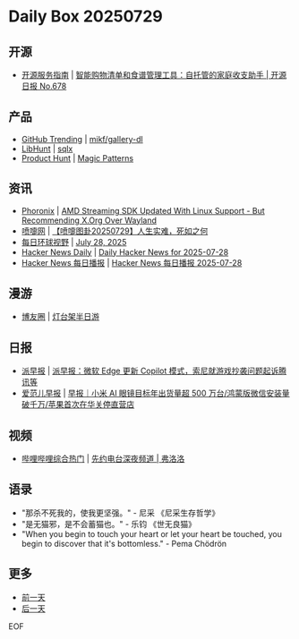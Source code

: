 # Daily Box 20250729

## 开源
- [开源服务指南](https://osguider.com/blog/) | [智能购物清单和食谱管理工具：自托管的家庭收支助手 | 开源日报 No.678](https://osguider.com/blog/post/daily/daily-678/)

## 产品
- [GitHub Trending](https://github.com/trending?since=daily) | [mikf/gallery-dl](https://github.com/mikf/gallery-dl)
- [LibHunt](https://www.libhunt.com/) | [sqlx](https://www.libhunt.com/r/launchbadge/sqlx)
- [Product Hunt](https://www.producthunt.com) | [Magic Patterns](https://www.producthunt.com/products/magicpatterns)

## 资讯
- [Phoronix](https://www.phoronix.com/) | [AMD Streaming SDK Updated With Linux Support - But Recommending X.Org Over Wayland](https://www.phoronix.com/news/AMD-Streaming-SDK-Linux)
- [喷嚏网](http://www.dapenti.com/blog/blog.asp?subjectid=70&name=xilei) | [【喷嚏图卦20250729】人生实难，死如之何](http://www.dapenti.com/blog/more.asp?name=xilei&id=187379)
- [每日环球视野](https://idai.ly/) | [July 28, 2025](http://m.idai.ly/se/a193iG?1753632000)
- [Hacker News Daily](https://www.daemonology.net/hn-daily/) | [Daily Hacker News for 2025-07-28](https://www.daemonology.net/hn-daily/2025-07-28.html)
- [Hacker News 每日播报](https://hacker-news.agi.li/) | [Hacker News 每日播报 2025-07-28](https://hacker-news.agi.li/post/2025-07-28)

## 漫游
- [博友圈](https://www.boyouquan.com/home) | [灯台架半日游](https://www.boyouquan.com/go?from=feed&link=https%3A%2F%2Fxyzbz.cn%2Farchives%2F1419%2F)

## 日报
- [派早报](https://sspai.com/tag/%E6%B4%BE%E6%97%A9%E6%8A%A5) | [派早报：微软 Edge 更新 Copilot 模式，索尼就游戏抄袭问题起诉腾讯等](https://sspai.com/post/101413)
- [爱范儿早报](https://www.ifanr.com/category/ifanrnews) | [早报｜小米 AI 眼镜目标年出货量超 500 万台/鸿蒙版微信安装量破千万/苹果首次在华关停直营店](https://www.ifanr.com/1632277)

## 视频
- [哔哩哔哩综合热门](https://www.bilibili.com/v/popular/all/) | [先约电台深夜频道 | 弗洛洛](https://b23.tv/BV1wn8XzyEA4)

## 语录
- "那杀不死我的，使我更坚强。" - 尼采 《尼采生存哲学》
- "是无猫邪，是不会蓄猫也。" - 乐钧 《世无良猫》
- "When you begin to touch your heart or let your heart be touched, you begin to discover that it's bottomless." - Pema Chödrön

## 更多
- [前一天](daily-box-20250728.md)
- [后一天](daily-box-20250730.md)

EOF